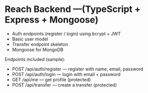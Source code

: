 # Reach Backend —(TypeScript + Express + Mongoose)

- Auth endpoints (register / login) using bcrypt + JWT
- Basic user model
- Transfer endpoint skeleton
- Mongoose for MongoDB

Endpoints included (sample):
- POST /api/auth/register   — register with name, email, password
- POST /api/auth/login      — login with email + password
- GET  /api/me              — get profile (protected)
- POST /api/transfer        — create a transfer (protected)

